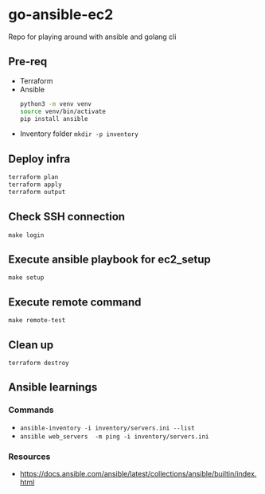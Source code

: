 # go-ansible-ec2

Repo for playing around with ansible and golang cli

## Pre-req
- Terraform
- Ansible
    ```bash
    python3 -m venv venv
    source venv/bin/activate
    pip install ansible
    ```
- Inventory folder `mkdir -p inventory`

## Deploy infra

```bash
terraform plan
terraform apply
terraform output
```

## Check SSH connection

`make login`

## Execute ansible playbook for ec2_setup

`make setup`

## Execute remote command

`make remote-test`

## Clean up

`terraform destroy`


## Ansible learnings

### Commands

- `ansible-inventory -i inventory/servers.ini --list`
- `ansible web_servers  -m ping -i inventory/servers.ini`


### Resources

- https://docs.ansible.com/ansible/latest/collections/ansible/builtin/index.html